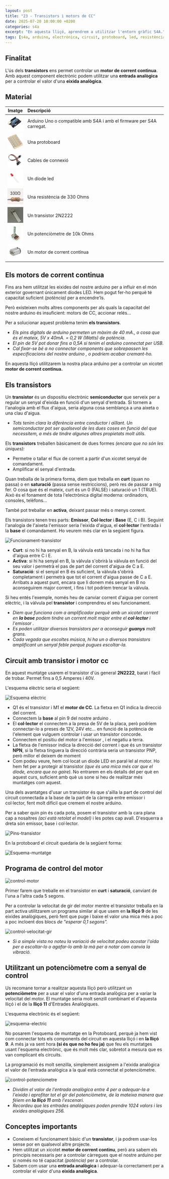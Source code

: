 ```yaml
---
layout: post
title: "23 - Transistors i motors de CC"
date: 2025-07-20 10:00:00 +0200
categories: s4a
excerpt: "En aquesta lliçó, aprendrem a utilitzar l'entorn gràfic S4A."
tags: [s4a, arduino, electrònica, circuit, protoboard, led, resistència, potenciòmetre]
---
```



[img1]: /assets/imatges/s4a/s4a_23_01.png "Funcionament-transistor"
[img2]: /assets/imatges/s4a/s4a_23_02.png "Esquema-electric"
[img3]: /assets/imatges/s4a/s4a_23_03.png "Pins-transistor"
[img4]: /assets/imatges/s4a/s4a_23_04.png "Esquema-muntatge"
[img5]: /assets/imatges/s4a/s4a_23_05.png "Control-motor"
[img6]: /assets/imatges/s4a/s4a_23_06.png "Control-velocitat-gir"
[img7]: /assets/imatges/s4a/s4a_23_07.png "Esquema-electric"
[img8]: /assets/imatges/s4a/s4a_23_08.png "Control-potenciometre"

## Finalitat

L'ús dels **transistors** ens permet controlar un **motor de corrent continua**. Amb aquest component electrònic podem utilitzar una **entrada analògica** per a controlar el valor d'una **eixida analògica**.

## Material

|                                Imatge                                 | Descripció                                                           |
| :-------------------------------------------------------------------: | :------------------------------------------------------------------- |
|     <img src="/assets/imatges/mat/mat_unor3.png" width="50" height="50">     | Arduino Uno o compatible amb S4A i amb el firmware per S4A carregat. |
|  <img src="/assets/imatges/mat/mat_protoboard.png" width="50" height="50">   | Una protoboard                                                       |
|    <img src="/assets/imatges/mat/mat_dupont.png" width="50" height="50">     | Cables de connexió                                                   |
|      <img src="/assets/imatges/mat/mat_led.png" width="50" height="50">      | Un díode led                                                         |
|   <img src="/assets/imatges/mat/mat_resis330.png" width="50" height="50">    | Una resistència de 330 Ohms                                          |
|    <img src="/assets/imatges/mat/mat_2n2222.jpeg" width="50" height="50">    | Un transistor 2N2222                                                 |
| <img src="/assets/imatges/mat/mat_potenciometre.png" width="50" height="50"> | Un potenciòmetre de 10k Ohms                                         |
|   <img src="/assets/imatges/mat/mat_motor cc.jpeg" width="50" height="50">   | Un motor de corrent contínua                                         |

## Els motors de corrent continua

Fins ara hem utilitzat les eixides del nostre arduino per a influir en el món exterior governant únicament díodes LED. Hem pogut fer-ho perquè té capacitat suficient _(potència)_ per a encendre'ls.

Però existeixen molts altres components per als quals la capacitat del nostre arduino és insuficient: motors de CC, accionar relés...

Per a solucionar aquest problema tenim **els transistors**.

- _Els pins digitals de arduino permeten un màxim de 40 mA., o cosa que és el mateix, 5V x 40mA. = 0,2 W (Watts) de potència._
- _El pin de 5V pot donar fins a 0,5A si tenim el arduino connectat per USB._
- _Cal fixar-se bé a no connectar components que sobrepassen les especificacions del nostre arduino , o podríem acabar cremant-ho._

En aquesta lliçó utilitzarem la nostra placa arduino per a controlar un xicotet **motor de corrent continua.**

## Els transistors

Un **transistor** és un dispositiu electrònic **semiconductor** que serveix per a regular un senyal d'eixida en funció d'un senyal d'entrada. Si tornem a l'analogia amb el flux d'aigua, seria alguna cosa semblança a una aixeta o una clau d'aigua.

- _Tots tenim clara la diferència entre conductor i aïllant. Un semiconductor pot ser qualsevol de les dues coses en funció del que necessitem, a més de tindre algunes altres propietats molt útils._

Els **transistors** treballen bàsicament de dues formes _(encara que no són les úniques):_

- Permetre o tallar el flux de corrent a partir d'un xicotet senyal de comandament.
- Amplificar el senyal d'entrada.

Quan treballa de la primera forma, diem que treballa en **curt** (quan no passa) o en **saturació** (passa sense restriccions), però res de passar a mig fer. O cosa que és el mateix, curt és un 0 (FALSE) i saturació un 1 (TRUE). Això és el fonament de tota l'electrònica
digital moderna: ordinadors, consoles, telèfons...

També pot treballar en **activa**, deixant passar més o menys corrent.

Els transistors tenen tres parts: **Emissor**, **Col·lector** i **Base** (E, C i B). Seguint l'analogia de l'aixeta l'emissor seria l'eixida d'aigua, el **col·lector** l'entrada i la **base** el comandament. Ho veurem més clar en la següent figura.

![Funcionament-transistor](img1)

- **Curt**: si no hi ha senyal en B, la vàlvula està tancada i no hi ha flux d'aigua entre C i E.
- **Activa**: si hi ha senyal en B, la vàlvula s'obrirà la vàlvula en funció del seu valor i permetrà el pas de part del corrent d'aigua de C a E.
- **Saturació**: si el senyal en B és suficient, la vàlvula s'obrirà completament i permetrà que tot el corrent d'aigua passe de C a E. Arribats a aquest punt, encara que li donem més senyal en B no aconseguirem major corrent, i fins i tot podríem trencar la vàlvula.

Si heu entés l'exemple, només heu de canviar corrent d'aigua per corrent elèctric, i la vàlvula pel **transistor** i comprendreu el seu funcionament.

- _Diem que funciona com a amplificador perquè amb un xicotet corrent en **la base** podem tindre un corrent molt major entre el **col·lector** i l'emissor ._
- _Es poden utilitzar diversos transistors per a aconseguir **guanys** molt grans._
- _Cada vegada que escoltes música, hi ha un o diversos transistors amplificant un senyal feble perquè pugues escoltar-la._

## Circuit amb transistor i motor cc

En aquest muntatge usarem el transistor d'ús general **2N2222**, barat i fàcil de trobar. Permet fins a 0,5 Amperes i 40V.

L'esquema elèctric seria el següent:

![Esquema elèctric](img2)

- Q1 és el transistor i M1 el **motor de CC**. La fletxa en Q1 indica la direcció del corrent.
- Connectem la **base** al pin 9 del nostre arduino .
- El **col·lector** el connectem a la presa de 5V de la placa, però podríem connectar-lo a preses de 12V, 24V etc... en funció de la potència de l'element que vulguem controlar i usar un transistor concorde.
- Connectem el positiu del motor a l'emissor , i el negatiu a terra.
- La fletxa de l'emissor indica la direcció del corrent i que és un transistor **NPN**, si la fletxa tinguera la direcció contrària seria un transistor PNP, però millor el deixem de moment
- Com podeu veure, hem col·locat un díode LED en paral·lel al motor. Ho hem fet per a protegir al transistor _(que és una mica més car que el díode, encara que no gaire)._ No entrarem en els detalls del per què en aquest curs, suficient amb què us sone si heu de realitzar més muntatges com aquest.

Una dels avantatges d'usar un transistor és que s'aïlla la part de control del circuit connectada a la base de la part de la càrrega entre emissor i col·lector, fent molt difícil que cremem el nostre arduino.

Per a saber quin pin és cada pota, posem el transistor amb la cara plana cap a nosaltres _(ací està retolat el model)_ i les potes cap avall. D'esquerra a dreta són emissor, base i col·lector.

![Pins-transistor](img3)

En la protoboard el circuit quedaria de la següent forma:

![Esquema-muntatge](img4)

## Programa de control del motor

![control-motor](img5)

Primer farem que treballe en el transistor en **curt** i **saturació**, canviant de l'una a l'altra cada 5 segons.

Per a controlar la velocitat de gir del motor mentre el transistor treballa en la part activa utilitzarem un programa similar al que usem en **la lliçó 9** de les eixides analògiques, però fent que puge i baixe el valor una mica més a poc a poc incloent dos blocs _de "esperar 0,1 segons"._

![control-velocitat-gir](img6)

- _Si a simple vista no noteu la variació de velocitat podeu acostar l'oïda per a escoltar-lo o agafar-lo amb la mà per a notar com canvia la vibració._

## Utilitzant un potenciòmetre com a senyal de control

Us recomane tornar a realitzar aquesta lliçó però utilitzant un **potenciòmetre** per a usar el valor d'una entrada analògica per a variar la velocitat del motor. El muntatge seria molt senzill combinant el d'aquesta lliçó i el de la **lliçó 11** d'Entrades Analògiques.

L'esquema electrònic és el següent:

![esquema-electric](img7)

No posarem l'esquema de muntatge en la Protoboard, perquè ja hem vist com connectar tots els components del circuit en aquesta lliçó i en **la lliçó 9**. A més ja va sent hora **(si és que no ho feu ja)** que feu els muntatges usant l'esquema electrònic, que és molt més clar, sobretot a mesura que es van complicant els circuits.

La programació és molt senzilla, simplement assignem a l'eixida analògica el valor de l'entrada analògica a la qual està connectat el potenciòmetre.

![control-potenciometre](img8)

- _Dividim el valor de l'entrada analògica entre 4 per a adequar-la a l'eixida i aprofitar tot el gir del potenciòmetre, de la mateixa manera que féiem en **la lliçó 11** amb l'escenari._
- _Recordeu que les entrades analògiques poden prendre 1024 valors i les eixides analògiques 256._

## Conceptes importants

- Coneixem el funcionament bàsic d'un **transistor**, i ja podrem usar-los sense por en qualsevol altre projecte.
- Hem utilitzat un xicotet **motor de corrent continu**, però ara sabem els principis necessaris per a controlar càrregues que el nostre arduino per si només no té capacitat _(potència)_ per a
  controlar.
- Sabem com usar una **entrada analògica** i adequar-la correctament per a controlar el valor d'una **eixida analògica**.

